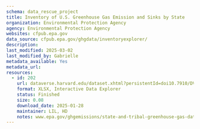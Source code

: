 ```yaml
---
schema: data_rescue_project 
title: Inventory of U.S. Greenhouse Gas Emission and Sinks by State
organization: Environmental Protection Agency
agency: Environmental Protection Agency
websites: cfpub.epa.gov
data_source: cfpub.epa.gov/ghgdata/inventoryexplorer/
description: 
last_modified: 2025-03-02
last_modified_by: Gabrielle
metadata_available: Yes
metadata_url: 
resources:
  - id: 202
    url: dataverse.harvard.edu/dataset.xhtml?persistentId=doi10.7910/DVN/3VIXG4
    format: XLSX, Interactive Data Explorer
    status: Finished
    size: 0.08
    download_date: 2025-01-28
    maintainer: LIL, HD
    notes: www.epa.gov/ghgemissions/state-and-tribal-greenhouse-gas-data-and-resources- Downloadable data; maps and charts might not be readily obtained/reproduced
---
```


